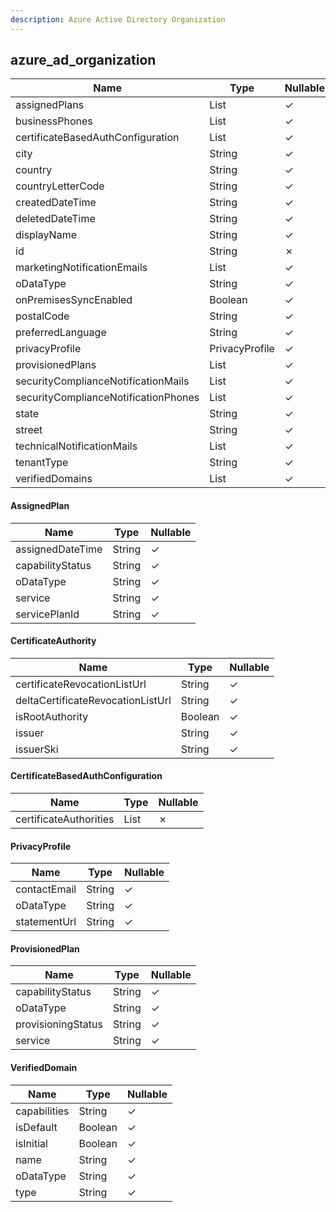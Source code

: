 ```yaml
---
description: Azure Active Directory Organization
---
```

azure_ad_organization
---------------------

| **Name**                             | **Type**                                | **Nullable** |
| ------------------------------------ | --------------------------------------- | ------------ |
| assignedPlans                        | List<AssignedPlan>                      | &check;      |
| businessPhones                       | List<String>                            | &check;      |
| certificateBasedAuthConfiguration    | List<CertificateBasedAuthConfiguration> | &check;      |
| city                                 | String                                  | &check;      |
| country                              | String                                  | &check;      |
| countryLetterCode                    | String                                  | &check;      |
| createdDateTime                      | String                                  | &check;      |
| deletedDateTime                      | String                                  | &check;      |
| displayName                          | String                                  | &check;      |
| id                                   | String                                  | &cross;      |
| marketingNotificationEmails          | List<String>                            | &check;      |
| oDataType                            | String                                  | &check;      |
| onPremisesSyncEnabled                | Boolean                                 | &check;      |
| postalCode                           | String                                  | &check;      |
| preferredLanguage                    | String                                  | &check;      |
| privacyProfile                       | PrivacyProfile                          | &check;      |
| provisionedPlans                     | List<ProvisionedPlan>                   | &check;      |
| securityComplianceNotificationMails  | List<String>                            | &check;      |
| securityComplianceNotificationPhones | List<String>                            | &check;      |
| state                                | String                                  | &check;      |
| street                               | String                                  | &check;      |
| technicalNotificationMails           | List<String>                            | &check;      |
| tenantType                           | String                                  | &check;      |
| verifiedDomains                      | List<VerifiedDomain>                    | &check;      |

#### AssignedPlan
| **Name**         | **Type** | **Nullable** |
| ---------------- | -------- | ------------ |
| assignedDateTime | String   | &check;      |
| capabilityStatus | String   | &check;      |
| oDataType        | String   | &check;      |
| service          | String   | &check;      |
| servicePlanId    | String   | &check;      |

#### CertificateAuthority
| **Name**                          | **Type** | **Nullable** |
| --------------------------------- | -------- | ------------ |
| certificateRevocationListUrl      | String   | &check;      |
| deltaCertificateRevocationListUrl | String   | &check;      |
| isRootAuthority                   | Boolean  | &check;      |
| issuer                            | String   | &check;      |
| issuerSki                         | String   | &check;      |

#### CertificateBasedAuthConfiguration
| **Name**               | **Type**                   | **Nullable** |
| ---------------------- | -------------------------- | ------------ |
| certificateAuthorities | List<CertificateAuthority> | &cross;      |

#### PrivacyProfile
| **Name**     | **Type** | **Nullable** |
| ------------ | -------- | ------------ |
| contactEmail | String   | &check;      |
| oDataType    | String   | &check;      |
| statementUrl | String   | &check;      |

#### ProvisionedPlan
| **Name**           | **Type** | **Nullable** |
| ------------------ | -------- | ------------ |
| capabilityStatus   | String   | &check;      |
| oDataType          | String   | &check;      |
| provisioningStatus | String   | &check;      |
| service            | String   | &check;      |

#### VerifiedDomain
| **Name**     | **Type** | **Nullable** |
| ------------ | -------- | ------------ |
| capabilities | String   | &check;      |
| isDefault    | Boolean  | &check;      |
| isInitial    | Boolean  | &check;      |
| name         | String   | &check;      |
| oDataType    | String   | &check;      |
| type         | String   | &check;      |
